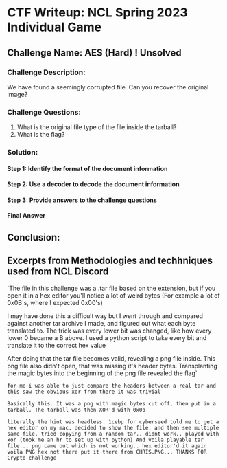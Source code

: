 # CTF Writeup: NCL Spring 2023 Individual Game

## Challenge Name: AES (Hard) ! Unsolved

### Challenge Description:

We have found a seemingly corrupted file. Can you recover the original image?

### Challenge Questions:

1. What is the original file type of the file inside the tarball?
2. What is the flag?

### Solution:



#### Step 1: Identify the format of the document information



#### Step 2: Use a decoder to decode the document information



#### Step 3: Provide answers to the challenge questions

#### Final Answer




## Conclusion:

## Excerpts from Methodologies and techhniques used from NCL Discord
`The file in this challenge was a .tar file based on the extension, but if you open it in a hex editor you'll notice a lot of weird bytes (For example a lot of 0x0B's, where I expected 0x00's)

I may have done this a difficult way but I went through and compared against another tar archive I made, and figured out what each byte translated to. The trick was every lower bit was changed, like how every lower 0 became a B above. I used a python script to take every bit and translate it to the correct hex value

After doing that the tar file becomes valid, revealing a png file inside. This png file also didn't open, that was missing it's header bytes. Transplanting the magic bytes into the beginning of the png file revealed the flag`

`for me i was able to just compare the headers between a real tar and this
saw the obvious xor
from there it was trivial`

`Basically this. It was a png with magic bytes cut off, then put in a tarball. The tarball was then XOR'd with 0x0b`

`literally the hint was headless. 1cebp for cyberseed told me to get a hex editor on my mac. decided to show the file. and then see multiple same file. tried copying from a random tar.. didnt work.. played with xor (took me an hr to set up with python) And voila playable tar file... png came out which is not working.. hex editor'd it again voila PNG hex not there put it there from CHRIS.PNG... THANKS FOR Crypto challenge`

